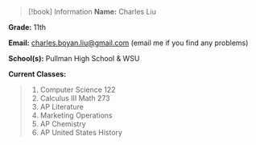 >[!book] Information
>**Name:** Charles Liu
>
**Grade:** 11th
>
**Email:** charles.boyan.liu@gmail.com (email me if you find any problems)
>
 **School(s):** Pullman High School & WSU
>
**Current Classes:**
>
> 1. Computer Science 122
> 2. Calculus III Math 273 
>3. AP Literature
>4. Marketing Operations
>5. AP Chemistry
>6. AP United States History
